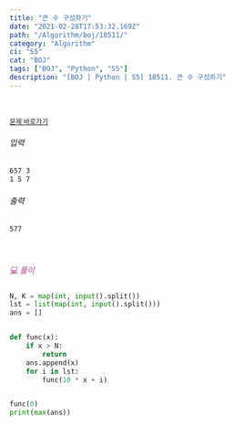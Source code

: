 ```yaml
---
title: "큰 수 구성하기"
date: "2021-02-28T17:53:32.169Z"
path: "/Algorithm/boj/18511/"
category: "Algorithm"
ci: "S5"
cat: "BOJ"
tags: ["BOJ", "Python", "S5"]
description: "[BOJ | Python | S5] 18511. 큰 수 구성하기"
---
```


<br />

<a href="https://www.acmicpc.net/problem/18511"><small>문제 바로가기</small></a>

###### 입력

```sh
657 3
1 5 7
```

###### 출력

```sh
577
```

<br />

##### <h5 style="color:#C587AE;">💻 풀이</h5>

```python
N, K = map(int, input().split())
lst = list(map(int, input().split()))
ans = []


def func(x):
    if x > N:
        return
    ans.append(x)
    for i in lst:
        func(10 * x + i)


func(0)
print(max(ans))
```

